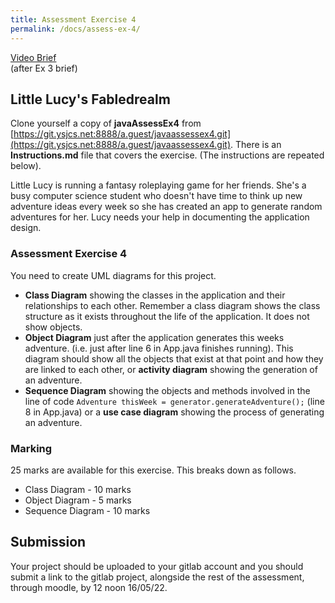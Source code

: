 ```yaml
---
title: Assessment Exercise 4
permalink: /docs/assess-ex-4/  
---
```


[Video Brief](https://web.microsoftstream.com/video/337baca2-a7ad-4e88-a2b2-1d8b191f4bcd)  
(after Ex 3 brief)  
## Little Lucy's Fabledrealm

Clone yourself a copy of **javaAssessEx4** from [https://git.ysjcs.net:8888/a.guest/javaassessex4.git](https://git.ysjcs.net:8888/a.guest/javaassessex4.git). There is an **Instructions.md** file that covers the exercise. (The instructions are repeated below).

Little Lucy is running a fantasy roleplaying game for her friends. She's a busy computer science student who doesn't have time to think up new adventure ideas every week so she has created an app to generate random adventures for her. Lucy needs your help in documenting the application design.  

### Assessment Exercise 4

You need to create UML diagrams for this project.

* **Class Diagram** showing the classes in the application and their relationships to each other. Remember a class diagram shows the class structure as it exists throughout the life of the application. It does not show objects.
* **Object Diagram** just after the application generates this weeks adventure. (i.e. just after line 6 in App.java finishes running). This diagram should show all the objects that exist at that point and how they are linked to each other, or **activity diagram** showing the generation of an adventure.
* **Sequence Diagram** showing the objects and methods involved in the line of code `Adventure thisWeek = generator.generateAdventure();` (line 8 in App.java) or a **use case diagram** showing the process of generating an adventure.

### Marking

25 marks are available for this exercise. This breaks down as follows.  

* Class Diagram - 10 marks
* Object Diagram - 5 marks
* Sequence Diagram - 10 marks

## Submission

Your project should be uploaded to your gitlab account and you should submit a link to the gitlab project, alongside the rest of the assessment, through moodle, by 12 noon 16/05/22.  